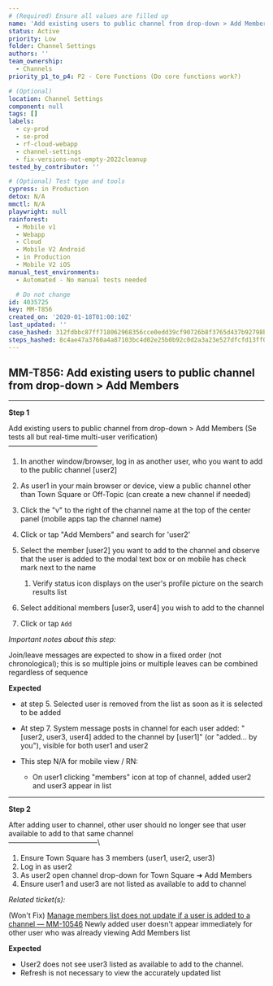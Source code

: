 ```yaml
---
# (Required) Ensure all values are filled up
name: 'Add existing users to public channel from drop-down > Add Members'
status: Active
priority: Low
folder: Channel Settings
authors: ''
team_ownership:
  - Channels
priority_p1_to_p4: P2 - Core Functions (Do core functions work?)

# (Optional)
location: Channel Settings
component: null
tags: []
labels:
  - cy-prod
  - se-prod
  - rf-cloud-webapp
  - channel-settings
  - fix-versions-not-empty-2022cleanup
tested_by_contributor: ''

# (Optional) Test type and tools
cypress: in Production
detox: N/A
mmctl: N/A
playwright: null
rainforest:
  - Mobile v1
  - Webapp
  - Cloud
  - Mobile V2 Android
  - in Production
  - Mobile V2 iOS
manual_test_environments:
  - Automated - No manual tests needed

  # Do not change
id: 4035725
key: MM-T856
created_on: '2020-01-18T01:00:10Z'
last_updated: ''
case_hashed: 312fdbbc87ff718062968356cce0edd39cf90726b8f3765d437b92798b776039ad98af3c9d40ac66ca1b1d44a88d7d4c
steps_hashed: 8c4ae47a3760a4a87103bc4d02e25b0b92c0d2a3a23e527dfcfd13ff0688c4cbf392b6998193b205924d3d494f7d4d5d
---
```


<!-- (Auto-generated) Based on frontmatter's "key" and "name" -->

## MM-T856: Add existing users to public channel from drop-down > Add Members

---

**Step 1**

Add existing users to public channel from drop-down > Add Members (Se tests all but real-time multi-user verification)\
–––––––––––––––––––––––––

1. In another window/browser, log in as another user, who you want to add to the public channel \[user2]

2. As user1 in your main browser or device, view a public channel other than Town Square or Off-Topic (can create a new channel if needed)

3. Click the "v" to the right of the channel name at the top of the center panel (mobile apps tap the channel name)

4. Click or tap "Add Members" and search for 'user2'

5. Select the member \[user2] you want to add to the channel and observe that the user is added to the modal text box or on mobile has check mark next to the name

   1. Verify status icon displays on the user's profile picture on the search results list

6. Select additional members \[user3, user4] you wish to add to the channel

7. Click or tap `Add`

_Important notes about this step:_

Join/leave messages are expected to show in a fixed order (not chronological); this is so multiple joins or multiple leaves can be combined regardless of sequence

**Expected**

- at step 5. Selected user is removed from the list as soon as it is selected to be added

- At step 7. System message posts in channel for each user added: "\[user2, user3, user4] added to the channel by \[user1]" (or "added... by you"), visible for both user1 and user2

- This step N/A for mobile view / RN:

  - On user1 clicking "members" icon at top of channel, added user2 and user3 appear in list

---

**Step 2**

After adding user to channel, other user should no longer see that user available to add to that same channel\
–––––––––––––––––––––––––\\

1. Ensure Town Square has 3 members (user1, user2, user3)
2. Log in as user2
3. As user2 open channel drop-down for Town Square ➜ Add Members
4. Ensure user1 and user3 are not listed as available to add to channel

_Related ticket(s):_

(Won't Fix) [Manage members list does not update if a user is added to a channel — MM-10546](https://mattermost.atlassian.net/browse/MM-10546) Newly added user doesn't appear immediately for other user who was already viewing Add Members list

**Expected**

- User2 does not see user3 listed as available to add to the channel.
- Refresh is not necessary to view the accurately updated list
